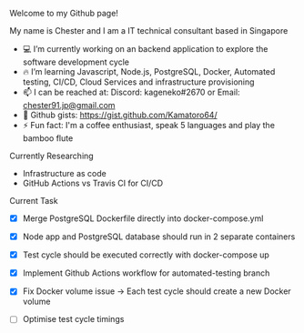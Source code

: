 Welcome to my Github page!

My name is Chester and I am a IT technical consultant based in Singapore

- 💻 I’m currently working on an backend application to explore the software development cycle
- 🔥 I’m learning Javascript, Node.js, PostgreSQL, Docker, Automated testing, CI/CD, Cloud Services and infrastructure provisioning
- 📫 I can be reached at: Discord: kageneko#2670 or Email: chester91.jp@gmail.com
- 📄 Github gists: https://gist.github.com/Kamatoro64/
- ⚡ Fun fact: I'm a coffee enthusiast, speak 5 languages and play the bamboo flute


Currently Researching
- Infrastructure as code
- GitHub Actions vs Travis CI for CI/CD

Current Task
- [x] Merge PostgreSQL Dockerfile directly into docker-compose.yml
- [x] Node app and PostgreSQL database should run in 2 separate containers
- [x] Test cycle should be executed correctly with docker-compose up
- [x] Implement Github Actions workflow for automated-testing branch
- [x] Fix Docker volume issue -> Each test cycle should create a new Docker volume
- [ ] Optimise test cycle timings 

